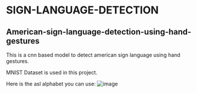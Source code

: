 # SIGN-LANGUAGE-DETECTION 
## American-sign-language-detection-using-hand-gestures
This is a cnn based model to detect american sign language using hand gestures.

MNIST Dataset is used in this project.

Here is the asl alphabet you can use:
![image](https://user-images.githubusercontent.com/80111107/171274558-ce6bf819-4cc5-4974-aa20-3c30d59bd758.png)
